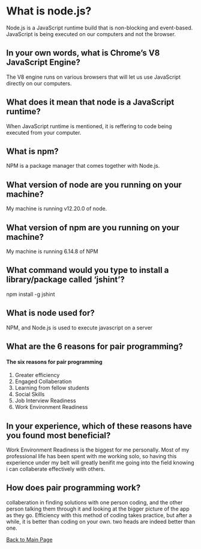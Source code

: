 # What is node.js?

Node.js is a JavaScript runtime build that is non-blocking and event-based. JavaScript is being executed on our computers and not the browser.

## In your own words, what is Chrome’s V8 JavaScript Engine?

The V8 engine runs on various browsers that will let us use JavaScript directly on our computers.

## What does it mean that node is a JavaScript runtime?

When JavaScript runtime is mentioned, it is reffering to code being executed from your computer.

## What is npm?

NPM is a package manager that comes together with Node.js.

## What version of node are you running on your machine?

My machine is running v12.20.0 of node.

## What version of npm are you running on your machine?

My machine is running 6.14.8 of NPM

## What command would you type to install a library/package called ‘jshint’?

npm install -g jshint

## What is node used for?

NPM, and Node.js is used to execute javascript on a server

## What are the 6 reasons for pair programming?
#### The six reasons for pair programming

1. Greater efficiency
1. Engaged Collaberation
1. Learning from fellow students
1. Social Skills
1. Job Interview Readiness
1. Work Environment Readiness

## In your experience, which of these reasons have you found most beneficial?

Work Environment Readiness is the biggest for me personally. Most of my professional life has been spent with me working solo, so having this experience under my belt will greatly benifit me going into the field knowing i can collaberate effectively with others.

## How does pair programming work?

 collaberation in finding solutions with one person coding, and the other person talking them through it and looking at the bigger picture of the app as they go. Efficiency with this method of coding takes practice, but after a while, it is better than coding on your own.  two heads are indeed better than one.

[Back to Main Page](../README.md)